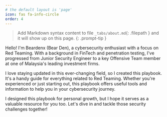 ```yaml
---
# the default layout is 'page'
icon: fas fa-info-circle
order: 4
---
```


> Add Markdown syntax content to file `_tabs/about.md`{: .filepath } and it will show up on this page.
{: .prompt-tip }

Hello! I'm Beardenx (Bear Den), a cybersecurity enthusiast with a focus on Red Teaming. With a background in FinTech and penetration testing, I've progressed from Junior Security Engineer to a key Offensive Team member at one of Malaysia's leading investment firms.

I love staying updated in this ever-changing field, so I created this playbook. It's a handy guide for everything related to Red Teaming. Whether you're experienced or just starting out, this playbook offers useful tools and information to help you in your cybersecurity journey.

I designed this playbook for personal growth, but I hope it serves as a valuable resource for you too. Let's dive in and tackle those security challenges together!
